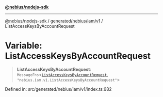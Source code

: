 [**@nebius/nodejs-sdk**](../../../../../README.md)

***

[@nebius/nodejs-sdk](../../../../../README.md) / [generated/nebius/iam/v1](../README.md) / ListAccessKeysByAccountRequest

# Variable: ListAccessKeysByAccountRequest

> **ListAccessKeysByAccountRequest**: `MessageFns`\<[`ListAccessKeysByAccountRequest`](../interfaces/ListAccessKeysByAccountRequest.md), `"nebius.iam.v1.ListAccessKeysByAccountRequest"`\>

Defined in: src/generated/nebius/iam/v1/index.ts:682
